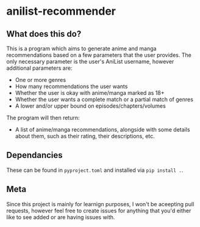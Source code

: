 # anilist-recommender

## What does this do?

This is a program which aims to generate anime and manga recommendations based on a few parameters
that the user provides. The only necessary parameter is the user's AniList username, however
additional parameters are:
- One or more genres
- How many recommendations the user wants
- Whether the user is okay with anime/manga marked as 18+
- Whether the user wants a complete match or a partial match of genres
- A lower and/or upper bound on episodes/chapters/volumes

The program will then return:
- A list of anime/manga recommendations, alongside with some details about them, such as their
rating, their descriptions, etc.

## Dependancies

These can be found in `pyproject.toml` and installed via `pip install .`.

## Meta

Since this project is mainly for learnign purposes, I won't be aceepting pull requests,
however feel free to create issues for anything that you'd either like to see added or are
having issues with.
